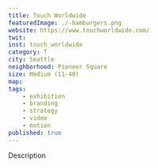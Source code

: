 ```yaml
---
title: Touch Worldwide
featuredImage: ./-hamburgers.png
website: https://www.touchworldwide.com/
twit: 
inst: touch_worldwide
category: T
city: Seattle
neighborhood: Pioneer Square
size: Medium (11-40)
map: 
tags:
    - exhibition
    - branding
    - strategy
    - video
    - motion
published: true
---
```


Description
